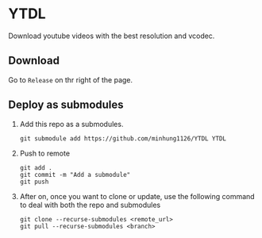 # YTDL
Download youtube videos with the best resolution and vcodec.

## Download
Go to `Release` on thr right of the page.

## Deploy as submodules
1. Add this repo as a submodules.
    ```git
    git submodule add https://github.com/minhung1126/YTDL YTDL
    ```
2. Push to remote
    ```git
    git add .
    git commit -m "Add a submodule"
    git push
    ```
3. After on, once you want to clone or update, use the following command to deal with both the repo and submodules
    ```git
    git clone --recurse-submodules <remote_url>
    git pull --recurse-submodules <branch>
    ```